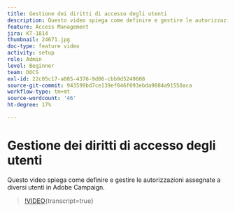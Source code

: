 ```yaml
---
title: Gestione dei diritti di accesso degli utenti
description: Questo video spiega come definire e gestire le autorizzazioni assegnate a diversi utenti in Adobe Campaign.
feature: Access Management
jira: KT-1814
thumbnail: 24671.jpg
doc-type: feature video
activity: setup
role: Admin
level: Beginner
team: DOCS
exl-id: 22c05c17-a085-4376-9d06-cbb9d5249608
source-git-commit: 943599bd7ce139ef846f093ebda9084a91550aca
workflow-type: tm+mt
source-wordcount: '46'
ht-degree: 17%

---
```


# Gestione dei diritti di accesso degli utenti

Questo video spiega come definire e gestire le autorizzazioni assegnate a diversi utenti in Adobe Campaign.

>[!VIDEO](https://video.tv.adobe.com/v/24671?learn=on){transcript=true}
